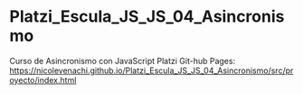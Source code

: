 # Platzi_Escula_JS_JS_04_Asincronismo
Curso de Asincronismo con JavaScript Platzi
Git-hub Pages:
https://nicolevenachi.github.io/Platzi_Escula_JS_JS_04_Asincronismo/src/proyecto/index.html
